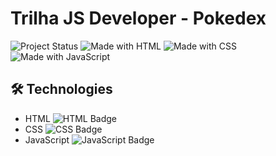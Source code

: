 # Trilha JS Developer - Pokedex

![Project Status](https://img.shields.io/badge/status-in_progress-yellow)
![Made with HTML](https://img.shields.io/badge/Made%20with-HTML-red)
![Made with CSS](https://img.shields.io/badge/Made%20with-CSS-blue)
![Made with JavaScript](https://img.shields.io/badge/Made%20with-JavaScript-yellow)

## 🛠 Technologies

- HTML ![HTML Badge](https://img.shields.io/badge/-HTML-239120?style=flat&logo=html5&logoColor=white)
- CSS ![CSS Badge](https://img.shields.io/badge/-CSS-1572B6?style=flat&logo=css3&logoColor=white)
- JavaScript ![JavaScript Badge](https://img.shields.io/badge/-JavaScript-F7DF1E?style=flat&logo=javascript&logoColor=black)
